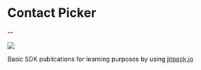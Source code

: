 # Contact Picker
--

[![](https://jitpack.io/v/rhonyabdullah/contact-picker.svg)](https://jitpack.io/#rhonyabdullah/contact-picker)

Basic SDK publications for learning purposes by using [jitpack.io](https://jitpack.io)
